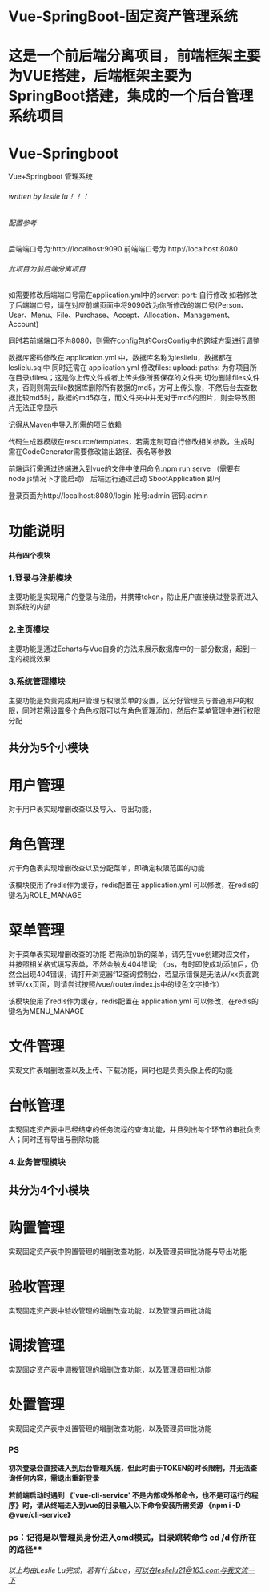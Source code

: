 
# Vue-SpringBoot-固定资产管理系统
这是一个前后端分离项目，前端框架主要为VUE搭建，后端框架主要为SpringBoot搭建，集成的一个后台管理系统项目
=======
# Vue-Springboot
Vue+Springboot 管理系统

###### written by leslie lu！！！

###### 配置参考

后端端口号为:http://localhost:9090
前端端口号为:http://localhost:8080

###### 此项目为前后端分离项目

如需要修改后端端口号需在application.yml中的server: port: 自行修改
如若修改了后端端口号，请在对应前端页面中将9090改为你所修改的端口号(Person、User、Menu、File、Purchase、Accept、Allocation、Management、Account)

同时若前端端口不为8080，则需在config包的CorsConfig中的跨域方案进行调整

数据库密码修改在 application.yml 中，数据库名称为leslielu，数据都在leslielu.sql中
同时还需在  application.yml 修改files: upload: paths: 为你项目所在目录\files\；这是你上传文件或者上传头像所要保存的文件夹
切勿删除files文件夹，否则则需去file数据库删除所有数据的md5，方可上传头像，不然后台去查数据比较md5时，数据的md5存在，而文件夹中并无对于md5的图片，则会导致图片无法正常显示

记得从Maven中导入所需的项目依赖

代码生成器模版在resource/templates，若需定制可自行修改相关参数，生成时需在CodeGenerator需要修改输出路径、表名等参数

前端运行需通过终端进入到vue的文件中使用命令:npm run serve （需要有node.js情况下才能启动）
后端运行通过启动 SbootApplication 即可

登录页面为http://localhost:8080/login
帐号:admin    密码:admin

# 功能说明

#### 共有四个模块
### 1.登录与注册模块
主要功能是实现用户的登录与注册，并携带token，防止用户直接绕过登录而进入到系统的内部

### 2.主页模块
主要功能是通过Echarts与Vue自身的方法来展示数据库中的一部分数据，起到一定的视觉效果

### 3.系统管理模块
主要功能是负责完成用户管理与权限菜单的设置，区分好管理员与普通用户的权限，同时若需设置多个角色权限可以在角色管理添加，然后在菜单管理中进行权限分配

## 共分为5个小模块
# 用户管理
对于用户表实现增删改查以及导入、导出功能，
# 角色管理
对于角色表实现增删改查以及分配菜单，即确定权限范围的功能

该模块使用了redis作为缓存，redis配置在 application.yml 可以修改，在redis的键名为ROLE_MANAGE
# 菜单管理
对于菜单表实现增删改查的功能
若需添加新的菜单，请先在vue创建对应文件，并按照相关格式填写表单，不然会触发404错误;
（ps，有时即使成功添加后，仍然会出现404错误，请打开浏览器f12查询控制台，若显示错误是无法从/xx页面跳转至/xx页面，则请尝试按照/vue/router/index.js中的绿色文字操作）

该模块使用了redis作为缓存，redis配置在 application.yml 可以修改，在redis的键名为MENU_MANAGE
# 文件管理
实现文件表增删改查以及上传、下载功能，同时也是负责头像上传的功能
# 台帐管理
实现固定资产表中已经结束的任务流程的查询功能，并且列出每个环节的审批负责人；同时还有导出与删除功能

### 4.业务管理模块

## 共分为4个小模块
# 购置管理
实现固定资产表中购置管理的增删改查功能，以及管理员审批功能与导出功能
# 验收管理
实现固定资产表中验收管理的增删改查功能，以及管理员审批功能
# 调拨管理
实现固定资产表中调拨管理的增删改查功能，以及管理员审批功能
# 处置管理
实现固定资产表中处置管理的增删改查功能，以及管理员审批功能


### PS
**初次登录会直接进入到后台管理系统，但此时由于TOKEN的时长限制，并无法查询任何内容，需退出重新登录**

**若前端启动时遇到 《'vue-cli-service' 不是内部或外部命令，也不是可运行的程序》时，请从终端进入到vue的目录输入以下命令安装所需资源 《npm i -D @vue/cli-service》**
### ps：记得是以管理员身份进入cmd模式，目录跳转命令 cd /d 你所在的路径**

###### 以上均由Leslie Lu完成，若有什么bug，可以在leslielu21@163.com与我交流一下